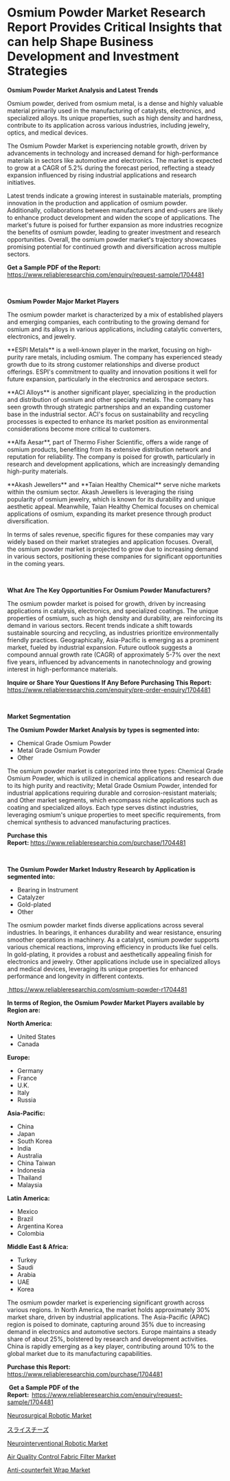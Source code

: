 <p><h1>Osmium Powder Market Research Report Provides Critical Insights that can help Shape Business Development and Investment Strategies</h1></p><p><strong>Osmium Powder Market Analysis and Latest Trends</strong></p>
<p><p>Osmium powder, derived from osmium metal, is a dense and highly valuable material primarily used in the manufacturing of catalysts, electronics, and specialized alloys. Its unique properties, such as high density and hardness, contribute to its application across various industries, including jewelry, optics, and medical devices. </p><p>The Osmium Powder Market is experiencing notable growth, driven by advancements in technology and increased demand for high-performance materials in sectors like automotive and electronics. The market is expected to grow at a CAGR of 5.2% during the forecast period, reflecting a steady expansion influenced by rising industrial applications and research initiatives. </p><p>Latest trends indicate a growing interest in sustainable materials, prompting innovation in the production and application of osmium powder. Additionally, collaborations between manufacturers and end-users are likely to enhance product development and widen the scope of applications. The market's future is poised for further expansion as more industries recognize the benefits of osmium powder, leading to greater investment and research opportunities. Overall, the osmium powder market's trajectory showcases promising potential for continued growth and diversification across multiple sectors.</p></p>
<p><strong>Get a Sample PDF of the Report:&nbsp;</strong> <a href="https://www.reliableresearchiq.com/enquiry/request-sample/1704481?utm_campaign=101&utm_medium=2&utm_source=Github&utm_content=ia&utm_term=10112024&utm_id=osmium-powder">https://www.reliableresearchiq.com/enquiry/request-sample/1704481</a></p>
<p>&nbsp;</p>
<p><strong>Osmium Powder Major Market Players</strong></p>
<p><p>The osmium powder market is characterized by a mix of established players and emerging companies, each contributing to the growing demand for osmium and its alloys in various applications, including catalytic converters, electronics, and jewelry.</p><p>**ESPI Metals** is a well-known player in the market, focusing on high-purity rare metals, including osmium. The company has experienced steady growth due to its strong customer relationships and diverse product offerings. ESPI's commitment to quality and innovation positions it well for future expansion, particularly in the electronics and aerospace sectors.</p><p>**ACI Alloys** is another significant player, specializing in the production and distribution of osmium and other specialty metals. The company has seen growth through strategic partnerships and an expanding customer base in the industrial sector. ACI's focus on sustainability and recycling processes is expected to enhance its market position as environmental considerations become more critical to customers.</p><p>**Alfa Aesar**, part of Thermo Fisher Scientific, offers a wide range of osmium products, benefiting from its extensive distribution network and reputation for reliability. The company is poised for growth, particularly in research and development applications, which are increasingly demanding high-purity materials.</p><p>**Akash Jewellers** and **Taian Healthy Chemical** serve niche markets within the osmium sector. Akash Jewellers is leveraging the rising popularity of osmium jewelry, which is known for its durability and unique aesthetic appeal. Meanwhile, Taian Healthy Chemical focuses on chemical applications of osmium, expanding its market presence through product diversification.</p><p>In terms of sales revenue, specific figures for these companies may vary widely based on their market strategies and application focuses. Overall, the osmium powder market is projected to grow due to increasing demand in various sectors, positioning these companies for significant opportunities in the coming years.</p></p>
<p>&nbsp;</p>
<p><strong>What Are The Key Opportunities For Osmium Powder Manufacturers?</strong></p>
<p><p>The osmium powder market is poised for growth, driven by increasing applications in catalysis, electronics, and specialized coatings. The unique properties of osmium, such as high density and durability, are reinforcing its demand in various sectors. Recent trends indicate a shift towards sustainable sourcing and recycling, as industries prioritize environmentally friendly practices. Geographically, Asia-Pacific is emerging as a prominent market, fueled by industrial expansion. Future outlook suggests a compound annual growth rate (CAGR) of approximately 5-7% over the next five years, influenced by advancements in nanotechnology and growing interest in high-performance materials.</p></p>
<p><strong>Inquire or Share Your Questions If Any Before Purchasing This Report:</strong> <a href="https://www.reliableresearchiq.com/enquiry/pre-order-enquiry/1704481?utm_campaign=101&utm_medium=2&utm_source=Github&utm_content=ia&utm_term=10112024&utm_id=osmium-powder">https://www.reliableresearchiq.com/enquiry/pre-order-enquiry/1704481</a></p>
<p>&nbsp;</p>
<p><strong>Market Segmentation</strong></p>
<p><strong>The Osmium Powder Market Analysis by types is segmented into:</strong></p>
<p><ul><li>Chemical Grade Osmium Powder</li><li>Metal Grade Osmium Powder</li><li>Other</li></ul></p>
<p><p>The osmium powder market is categorized into three types: Chemical Grade Osmium Powder, which is utilized in chemical applications and research due to its high purity and reactivity; Metal Grade Osmium Powder, intended for industrial applications requiring durable and corrosion-resistant materials; and Other market segments, which encompass niche applications such as coating and specialized alloys. Each type serves distinct industries, leveraging osmium's unique properties to meet specific requirements, from chemical synthesis to advanced manufacturing practices.</p></p>
<p><strong>Purchase this Report:&nbsp;</strong><a href="https://www.reliableresearchiq.com/purchase/1704481?utm_campaign=101&utm_medium=2&utm_source=Github&utm_content=ia&utm_term=10112024&utm_id=osmium-powder">https://www.reliableresearchiq.com/purchase/1704481</a></p>
<p>&nbsp;</p>
<p><strong>The Osmium Powder Market Industry Research by Application is segmented into:</strong></p>
<p><ul><li>Bearing in Instrument</li><li>Catalyzer</li><li>Gold-plated</li><li>Other</li></ul></p>
<p><p>The osmium powder market finds diverse applications across several industries. In bearings, it enhances durability and wear resistance, ensuring smoother operations in machinery. As a catalyst, osmium powder supports various chemical reactions, improving efficiency in products like fuel cells. In gold-plating, it provides a robust and aesthetically appealing finish for electronics and jewelry. Other applications include use in specialized alloys and medical devices, leveraging its unique properties for enhanced performance and longevity in different contexts.</p></p>
<p><a href="https://www.reliableresearchiq.com/osmium-powder-r1704481?utm_campaign=101&utm_medium=2&utm_source=Github&utm_content=ia&utm_term=10112024&utm_id=osmium-powder">&nbsp;https://www.reliableresearchiq.com/osmium-powder-r1704481</a></p>
<p><strong>In terms of Region, the Osmium Powder Market Players available by Region are:</strong></p>
<p>
    <p> <strong> North America: </strong>
        <ul>
            <li>United States</li>
            <li>Canada</li>
        </ul>
        </p> 
    <p> <strong> Europe: </strong>
        <ul>
            <li>Germany</li>
            <li>France</li>
            <li>U.K.</li>
            <li>Italy</li>
            <li>Russia</li>
        </ul>
        </p> 
    <p> <strong> Asia-Pacific: </strong>
        <ul>
            <li>China</li>
            <li>Japan</li>
            <li>South Korea</li>
            <li>India</li>
            <li>Australia</li>
            <li>China Taiwan</li>
            <li>Indonesia</li>
            <li>Thailand</li>
            <li>Malaysia</li>
        </ul>
        </p> 
    <p> <strong> Latin America: </strong>
        <ul>
            <li>Mexico</li>
            <li>Brazil</li>
            <li>Argentina Korea</li>
            <li>Colombia</li>
        </ul>
        </p> 
    <p> <strong> Middle East & Africa: </strong>
        <ul>
            <li>Turkey</li>
            <li>Saudi</li>
            <li>Arabia</li>
            <li>UAE</li>
            <li>Korea</li>
        </ul>
    </p>
    </p>
<p><p>The osmium powder market is experiencing significant growth across various regions. In North America, the market holds approximately 30% market share, driven by industrial applications. The Asia-Pacific (APAC) region is poised to dominate, capturing around 35% due to increasing demand in electronics and automotive sectors. Europe maintains a steady share of about 25%, bolstered by research and development activities. China is rapidly emerging as a key player, contributing around 10% to the global market due to its manufacturing capabilities.</p></p>
<p><strong>Purchase this Report: </strong><a href="https://www.reliableresearchiq.com/purchase/1704481?utm_campaign=101&utm_medium=2&utm_source=Github&utm_content=ia&utm_term=10112024&utm_id=osmium-powder">https://www.reliableresearchiq.com/purchase/1704481</a></p>
<p>&nbsp;<strong>Get a Sample PDF of the Report:&nbsp;&nbsp;</strong><a href="https://www.reliableresearchiq.com/enquiry/request-sample/1704481?utm_campaign=101&utm_medium=2&utm_source=Github&utm_content=ia&utm_term=10112024&utm_id=osmium-powder">https://www.reliableresearchiq.com/enquiry/request-sample/1704481</a></p>
<p><strong></strong></p>
<p><p><a href="https://issuu.com/reportprime-2/docs/neurosurgical-robotic-market-size-2_ffbf0469d053fb?utm_campaign=101&utm_medium=2&utm_source=Github&utm_content=ia&utm_term=10112024&utm_id=osmium-powder">Neurosurgical Robotic Market</a></p><p><a href="https://github.com/lababdou/Market-Research-Report-List-6/blob/main/210264422843.md?utm_campaign=101&utm_medium=2&utm_source=Github&utm_content=ia&utm_term=10112024&utm_id=osmium-powder">スライスチーズ</a></p><p><a href="https://issuu.com/reportprime-2/docs/neurointerventional-robotic-market-_efb11ff5d2ccab?utm_campaign=101&utm_medium=2&utm_source=Github&utm_content=ia&utm_term=10112024&utm_id=osmium-powder">Neurointerventional Robotic Market</a></p><p><a href="https://www.linkedin.com/pulse/air-quality-control-fabric-filter-market-trends-strategic-uvzrc?utm_campaign=101&utm_medium=2&utm_source=Github&utm_content=ia&utm_term=10112024&utm_id=osmium-powder">Air Quality Control Fabric Filter Market</a></p><p><a href="https://www.linkedin.com/pulse/anti-counterfeit-wrap-market-share-analysis-growth-trends-a3ozc?utm_campaign=101&utm_medium=2&utm_source=Github&utm_content=ia&utm_term=10112024&utm_id=osmium-powder">Anti-counterfeit Wrap Market</a></p></p>